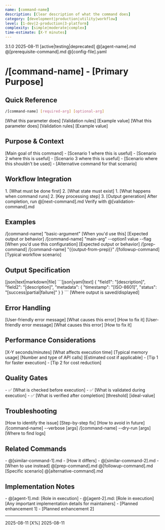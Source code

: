 ```yaml
---
name: [command-name]
description: [Clear description of what the command does]
category: [development|production|utility|workflow]
level: [1-dev|2-production|3-platform]
complexity: [simple|moderate|complex]
time-estimate: [X-Y minutes]
---
```


<command-metadata>
  <version>3.1.0</version>
  <created>2025-08-11</created>
  <status>[active|testing|deprecated]</status>
  <agents-used>
    <agent>@[agent-name].md</agent>
  </agents-used>
  <dependencies>
    <commands>@[prerequisite-command].md</commands>
    <configs>@[config-file].yaml</configs>
  </dependencies>
</command-metadata>

# /[command-name] - [Primary Purpose]

## Quick Reference

```bash
/[command-name] [required-arg] [optional-arg]
```

<parameters>
  <required>
    <param name="[arg1]" type="[string|number|boolean]">
      <description>[What this parameter does]</description>
      <validation>[Validation rules]</validation>
      <example>[Example value]</example>
    </param>
  </required>
  
  <optional>
    <param name="[arg2]" type="[string|number|boolean]" default="[default-value]">
      <description>[What this parameter does]</description>
      <validation>[Validation rules]</validation>
      <example>[Example value]</example>
    </param>
  </optional>
</parameters>

## Purpose & Context

<purpose>
  <primary>[Main goal of this command]</primary>
  <use-cases>
    - [Scenario 1 where this is useful]
    - [Scenario 2 where this is useful]
    - [Scenario 3 where this is useful]
  </use-cases>
  <not-for>
    - [Scenario where this shouldn't be used]
    - [Alternative command for that scenario]
  </not-for>
</purpose>

## Workflow Integration

<workflow>
  <prerequisites>
    <step>1. [What must be done first]</step>
    <step>2. [What state must exist]</step>
  </prerequisites>
  
  <execution>
    <step>1. [What happens when command runs]</step>
    <step>2. [Key processing step]</step>
    <step>3. [Output generation]</step>
  </execution>
  
  <followup>
    <typical>After completion, run @[next-command].md</typical>
    <validation>Verify with @[validation-command].md</validation>
  </followup>
</workflow>

## Examples

<examples>
  <example type="basic">
    <title>Simple Usage</title>
    <command>/[command-name] "basic-argument"</command>
    <context>[When you'd use this]</context>
    <output>
[Expected output or behavior]
    </output>
  </example>
  
  <example type="advanced">
    <title>Complex Usage with Options</title>
    <command>/[command-name] "main-arg" --option1 value --flag</command>
    <context>[When you'd use this configuration]</context>
    <output>
[Expected output or behavior]
    </output>
  </example>
  
  <example type="pipeline">
    <title>In a Workflow</title>
    <commands>
/[prep-command] 
/[command-name] "{{output-from-prep}}"
/[followup-command]
    </commands>
    <context>[Typical workflow scenario]</context>
  </example>
</examples>

## Output Specification

<output>
  <format>[json|text|markdown|file]</format>
  <structure>
```[json|yaml|text]
{
  "field1": "[description]",
  "field2": "[description]",
  "metadata": {
    "timestamp": "[ISO-8601]",
    "status": "[success|partial|failure]"
  }
}
```
  </structure>
  <location>[Where output is saved/displayed]</location>
</output>

## Error Handling

<errors>
  <error code="[ERROR_CODE]">
    <message>[User-friendly error message]</message>
    <cause>[What causes this error]</cause>
    <resolution>[How to fix it]</resolution>
  </error>
  
  <error code="[ERROR_CODE_2]">
    <message>[User-friendly error message]</message>
    <cause>[What causes this error]</cause>
    <resolution>[How to fix it]</resolution>
  </error>
</errors>

## Performance Considerations

<performance>
  <timing>
    <typical>[X-Y seconds/minutes]</typical>
    <factors>[What affects execution time]</factors>
  </timing>
  
  <resources>
    <memory>[Typical memory usage]</memory>
    <api-calls>[Number and type of API calls]</api-calls>
    <cost>[Estimated cost if applicable]</cost>
  </resources>
  
  <optimization>
    - [Tip 1 for faster execution]
    - [Tip 2 for cost reduction]
  </optimization>
</performance>

## Quality Gates

<quality>
  <validations>
    - ✅ [What is checked before execution]
    - ✅ [What is validated during execution]
    - ✅ [What is verified after completion]
  </validations>
  
  <thresholds>
    <metric name="[quality-metric]">
      <minimum>[threshold]</minimum>
      <target>[ideal-value]</target>
    </metric>
  </thresholds>
</quality>

## Troubleshooting

<troubleshooting>
  <issue symptom="[Common problem]">
    <diagnosis>[How to identify the issue]</diagnosis>
    <solution>[Step-by-step fix]</solution>
    <prevention>[How to avoid in future]</prevention>
  </issue>
  
  <debugging>
    <verbose>/[command-name] --verbose [args]</verbose>
    <dry-run>/[command-name] --dry-run [args]</dry-run>
    <logs>[Where to find logs]</logs>
  </debugging>
</troubleshooting>

## Related Commands

<related>
  <similar>
    - @[similar-command-1].md - [How it differs]
    - @[similar-command-2].md - [When to use instead]
  </similar>
  
  <workflow-chain>
    <before>@[prep-command].md</before>
    <after>@[followup-command].md</after>
  </workflow-chain>
  
  <alternatives>
    <scenario>[Specific scenario]</scenario>
    <use-instead>@[alternative-command].md</use-instead>
  </alternatives>
</related>

## Implementation Notes

<implementation>
  <agents-involved>
    - @[agent-1].md: [Role in execution]
    - @[agent-2].md: [Role in execution]
  </agents-involved>
  
  <technical-details>
    [Any important implementation details for maintainers]
  </technical-details>
  
  <future-improvements>
    - [Planned enhancement 1]
    - [Planned enhancement 2]
  </future-improvements>
</implementation>

---

<validation>
  <tested>2025-08-11</tested>
  <test-coverage>[X%]</test-coverage>
  <last-update>2025-08-11</last-update>
</validation>